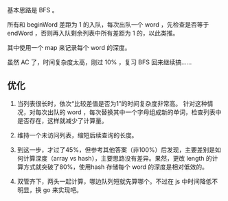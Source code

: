 基本思路是 BFS 。

所有和 beginWord 差距为 1 的入队，每次出队一个 word ，先检查是否等于 endWord ，否则再入队剩余列表中所有差距为 1 的，以此类推。

其中使用一个 map 来记录每个 word 的深度。

虽然 AC 了，时间复杂度太高，刚过 10% ，复习 BFS 回来继续搞……

## 优化
1. 当列表很长时，依次“比较差值是否为1”的时间复杂度非常高。
针对这种情况，对每次出队的 word ，每次替换其中一个字母组成新的单词，检查列表中是否存在，这样就减少了计算量。

2. 维持一个未访问列表，缩短后续查询的长度。

3. 到这一步，才过了45%，但参考其他答案（非100%）后发现，主要差别是如何计算深度（array vs hash），主要思路没有差异。果然，更改 length 的计算方式就突破了80%，使用hash 存储每个 word 的深度是相对低效的。

4. 双管齐下，两头一起计算，哪边队列短就先算哪个。不过在 js 中时间降低不明显，换 go 来实现吧。
